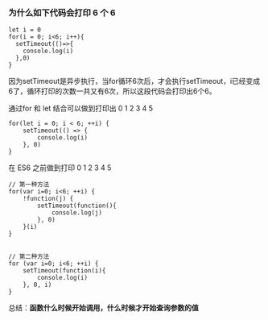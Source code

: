 ### 为什么如下代码会打印 6 个 6
```
let i = 0
for(i = 0; i<6; i++){
  setTimeout(()=>{
    console.log(i)
  },0)
}
```


因为setTimeout是异步执行，当for循环6次后，才会执行setTimeout，i已经变成6了，循环打印的次数一共又有6次，所以这段代码会打印出6个6。


通过for 和 let 结合可以做到打印出 0 1 2 3 4 5
```
for(let i = 0; i < 6; ++i) {
	setTimeout(() => {
		console.log(i)
	}, 0)
}
```
在 ES6 之前做到打印 0 1 2 3 4 5

```
// 第一种方法
for(var i=0; i<6; ++i) {
	!function(j) {
		setTimeout(function(){
			console.log(j)
		}, 0)
	}(i)
}


// 第二种方法
for (var i=0; i<6; ++i) {
	setTimeout(function(i){
		console.log(i)
	}, 0, i)
}

```
总结：**函数什么时候开始调用，什么时候才开始查询参数的值**